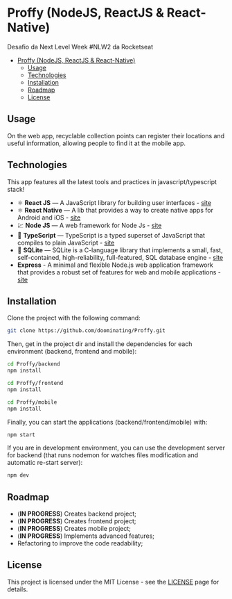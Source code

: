 # Proffy (NodeJS, ReactJS & React-Native)

Desafio da Next Level Week #NLW2 da Rocketseat

- [Proffy (NodeJS, ReactJS & React-Native)](#proffy-nodejs-reactjs--react-native)
  - [Usage](#usage)
  - [Technologies](#technologies)
  - [Installation](#installation)
  - [Roadmap](#roadmap)
  - [License](#license)

## Usage

On the web app, recyclable collection points can register their locations and useful information, allowing people to find it at the mobile app.

## Technologies

This app features all the latest tools and practices in javascript/typescript stack!

- ⚛️ **React JS** — A JavaScript library for building user interfaces - [site](https://reactjs.org/)
- ⚛️ **React Native** — A lib that provides a way to create native apps for Android and iOS - [site](https://facebook.github.io/react-native/)
- 💹 **Node JS** — A web framework for Node Js - [site](https://nodejs.org/)
- 📄 **TypeScript** — TypeScript is a typed superset of JavaScript that compiles to plain JavaScript - [site](https://www.typescriptlang.org/)
- 📄 **SQLite** — SQLite is a C-language library that implements a small, fast, self-contained, high-reliability, full-featured, SQL database engine - [site](https://www.sqlite.org/)
- **Express** - A minimal and flexible Node.js web application framework that provides a robust set of features for web and mobile applications - [site](https://expressjs.com/pt-br/)

## Installation

Clone the project with the following command:

```sh
git clone https://github.com/doominating/Proffy.git
```

Then, get in the project dir and install the dependencies for each environment (backend, frontend and mobile):

```sh
cd Proffy/backend
npm install

cd Proffy/frontend
npm install

cd Proffy/mobile
npm install
```

Finally, you can start the applications (backend/frontend/mobile) with:

```sh
npm start
```

If you are in development environment, you can use the development server for backend (that runs nodemon for watches files modification and automatic re-start server):

```sh
npm dev
```

## Roadmap

- (**IN PROGRESS**) Creates backend project;
- (**IN PROGRESS**) Creates frontend project;
- (**IN PROGRESS**) Creates mobile project;
- (**IN PROGRESS**) Implements advanced features;
- Refactoring to improve the code readability;

## License

This project is licensed under the MIT License - see the [LICENSE](https://opensource.org/licenses/MIT) page for details.
